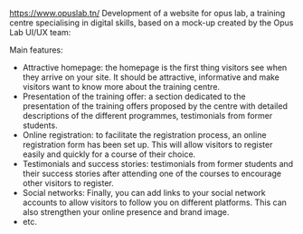 https://www.opuslab.tn/
Development of a website for opus lab, a training centre specialising in digital skills, based on a mock-up created by the Opus Lab UI/UX team:

Main features:
- Attractive homepage: the homepage is the first thing visitors see when they arrive on your site. It should be attractive, informative and make visitors want to know more about the training centre.
- Presentation of the training offer: a section dedicated to the presentation of the training offers proposed by the centre with detailed descriptions of the different programmes, testimonials from former students.
- Online registration: to facilitate the registration process, an online registration form has been set up. This will allow visitors to register easily and quickly for a course of their choice.
- Testimonials and success stories: testimonials from former students and their success stories after attending one of the courses to encourage other visitors to register.
- Social networks: Finally, you can add links to your social network accounts to allow visitors to follow you on different platforms. This can also strengthen your online presence and brand image.
- etc.

